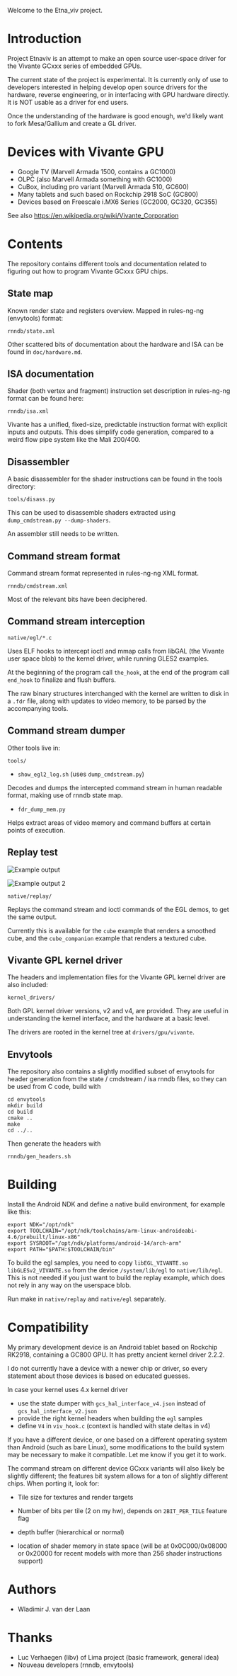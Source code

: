 Welcome to the Etna_viv project.

Introduction
=================

Project Etnaviv is an attempt to make an open source user-space driver for the Vivante GCxxx series of embedded GPUs.

The current state of the project is experimental. It is currently only of use to developers interested
in helping develop open source drivers for the hardware, reverse engineering, or in interfacing with GPU 
hardware directly. It is NOT usable as a driver for end users.

Once the understanding of the hardware is good enough, we'd likely want to fork Mesa/Gallium and create a GL driver.

Devices with Vivante GPU
=========================

- Google TV (Marvell Armada 1500, contains a GC1000)
- OLPC (also Marvell Armada something with GC1000)
- CuBox, including pro variant (Marvell Armada 510, GC600)
- Many tablets and such based on Rockchip 2918 SoC (GC800)
- Devices based on Freescale i.MX6 Series (GC2000, GC320, GC355)

See also https://en.wikipedia.org/wiki/Vivante_Corporation

Contents
==========

The repository contains different tools and documentation related to figuring out how to 
program Vivante GCxxx GPU chips.

State map
-----------

Known render state and registers overview. Mapped in rules-ng-ng (envytools) format:

    rnndb/state.xml

Other scattered bits of documentation about the hardware and ISA can be found in `doc/hardware.md`.

ISA documentation
------------------
    
Shader (both vertex and fragment) instruction set description in rules-ng-ng format can be found here: 

    rnndb/isa.xml

Vivante has a unified, fixed-size, predictable instruction format with explicit inputs 
and outputs. This does simplify code generation, compared to a weird flow 
pipe system like the Mali 200/400.

Disassembler
-------------

A basic disassembler for the shader instructions can be found in the tools directory:

    tools/disass.py

This can be used to disassemble shaders extracted using `dump_cmdstream.py --dump-shaders`.

An assembler still needs to be written.

Command stream format
-----------------------
    
Command stream format represented in rules-ng-ng XML format. 

    rnndb/cmdstream.xml

Most of the relevant bits have been deciphered.

Command stream interception
----------------------------

    native/egl/*.c

Uses ELF hooks to intercept ioctl and mmap calls from libGAL (the Vivante user space blob)
to the kernel driver, while running GLES2 examples.

At the beginning of the program call `the_hook`, at the end of the program call `end_hook` to finalize 
and flush buffers.

The raw binary structures interchanged with the kernel are written to disk in a `.fdr` file, along 
with updates to video memory, to be parsed by the accompanying tools.

Command stream dumper
----------------------

Other tools live in:

    tools/

- `show_egl2_log.sh` (uses `dump_cmdstream.py`)

Decodes and dumps the intercepted command stream in human readable format, making use of rnndb state map.

- `fdr_dump_mem.py`

Helps extract areas of video memory and command buffers at certain points of execution.

Replay test
--------------

![Example output](https://raw.github.com/laanwj/etna_viv/master/native/replay/cube_replay.png)

![Example output 2](https://raw.github.com/laanwj/etna_viv/master/native/replay/cube_companion_replay.png)

    native/replay/

Replays the command stream and ioctl commands of the EGL demos, to get the same output. 

Currently this is available for the `cube` example that renders a smoothed cube, and the `cube_companion`
example that renders a textured cube.

Vivante GPL kernel driver
--------------------------

The headers and implementation files for the Vivante GPL kernel driver are also included:

    kernel_drivers/

Both GPL kernel driver versions, v2 and v4, are provided. They are useful in understanding the kernel interface, and the 
hardware at a basic level.

The drivers are rooted in the kernel tree at `drivers/gpu/vivante`.

Envytools
----------

The repository also contains a slightly modified subset of envytools for header generation from 
the state / cmdstream / isa rnndb files, so they can be used from C code, build with

    cd envytools
    mkdir build
    cd build
    cmake ..
    make
    cd ../..

Then generate the headers with

    rnndb/gen_headers.sh

Building
=========

Install the Android NDK and define a native build environment, for example like this:

    export NDK="/opt/ndk"
    export TOOLCHAIN="/opt/ndk/toolchains/arm-linux-androideabi-4.6/prebuilt/linux-x86"
    export SYSROOT="/opt/ndk/platforms/android-14/arch-arm"
    export PATH="$PATH:$TOOLCHAIN/bin"

To build the egl samples, you need to copy `libEGL_VIVANTE.so` `libGLESv2_VIVANTE.so` from the device `/system/lib/egl` to
`native/lib/egl`. This is not needed if you just want to build the replay example, which does not rely in any way on the
userspace blob.

Run make in `native/replay` and `native/egl` separately.

Compatibility
================

My primary development device is an Android tablet based on Rockchip RK2918, containing a GC800 GPU.
It has pretty ancient kernel driver 2.2.2.

I do not currently have a device with a newer chip or driver, so every statement about those devices
is based on educated guesses.

In case your kernel uses 4.x kernel driver
- use the state dumper with `gcs_hal_interface_v4.json` instead of `gcs_hal_interface_v2.json`
- provide the right kernel headers when building the `egl` samples
- define `V4` in `viv_hook.c` (context is handled with state deltas in v4)

If you have a different device, or one based on a different operating system than Android (such as bare Linux), 
some modifications to the build system may be necessary to make it compatible. Let me know if you get it to work.

The command stream on different device GCxxx variants will also likely be slightly different; the features bit system
allows for a ton of slightly different chips. When porting it, look for:

- Tile size for textures and render targets

- Number of bits per tile (2 on my hw), depends on `2BIT_PER_TILE` feature flag

- depth buffer (hierarchical or normal)

- location of shader memory in state space (will be at 0x0C000/0x08000 or 0x20000 for recent models with more than
     256 shader instructions support)

Authors
========
- Wladimir J. van der Laan

Thanks
=======
- Luc Verhaegen (libv) of Lima project (basic framework, general idea)
- Nouveau developers (rnndb, envytools)
 
